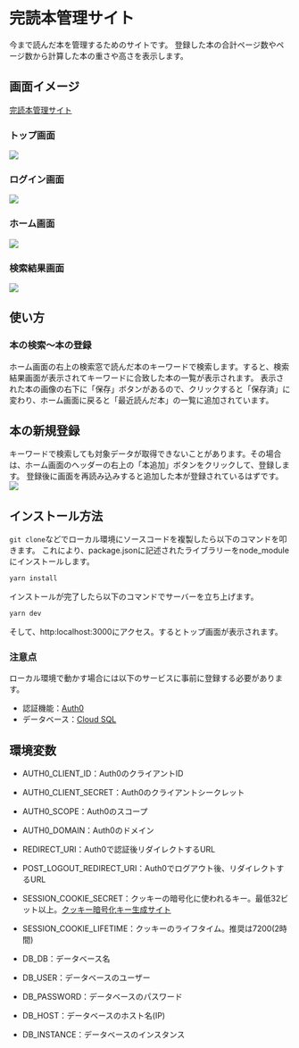 # 完読本管理サイト
今まで読んだ本を管理するためのサイトです。
登録した本の合計ページ数やページ数から計算した本の重さや高さを表示します。

## 画面イメージ
[完読本管理サイト](https://book-syu.vercel.app/)

### トップ画面
![](https://book-syu.vercel.app/top.jpg)

### ログイン画面
![](https://book-syu.vercel.app/login.jpg)

### ホーム画面
![](https://book-syu.vercel.app/home.jpg)

### 検索結果画面
![](https://book-syu.vercel.app/result.jpg)

## 使い方
### 本の検索～本の登録
ホーム画面の右上の検索窓で読んだ本のキーワードで検索します。すると、検索結果画面が表示されてキーワードに合致した本の一覧が表示されます。
表示された本の画像の右下に「保存」ボタンがあるので、クリックすると「保存済」に変わり、ホーム画面に戻ると「最近読んだ本」の一覧に追加されています。

## 本の新規登録
キーワードで検索しても対象データが取得できないことがあります。その場合は、ホーム画面のヘッダーの右上の「本追加」ボタンをクリックして、登録します。
登録後に画面を再読み込みすると追加した本が登録されているはずです。
![](https://book-syu.vercel.app/insert.jpg)

## インストール方法
`git clone`などでローカル環境にソースコードを複製したら以下のコマンドを叩きます。
これにより、package.jsonに記述されたライブラリーをnode_moduleにインストールします。
```bash
yarn install
```

インストールが完了したら以下のコマンドでサーバーを立ち上げます。
```bash
yarn dev
```
そして、http:localhost:3000にアクセス。するとトップ画面が表示されます。


### 注意点
ローカル環境で動かす場合には以下のサービスに事前に登録する必要があります。
- 認証機能：[Auth0](https://auth0.com/jp/)
- データベース：[Cloud SQL](https://cloud.google.com/sql)

## 環境変数
- AUTH0_CLIENT_ID：Auth0のクライアントID
- AUTH0_CLIENT_SECRET：Auth0のクライアントシークレット
- AUTH0_SCOPE：Auth0のスコープ
- AUTH0_DOMAIN：Auth0のドメイン
- REDIRECT_URI：Auth0で認証後リダイレクトするURL
- POST_LOGOUT_REDIRECT_URI：Auth0でログアウト後、リダイレクトするURL
- SESSION_COOKIE_SECRET：クッキーの暗号化に使われるキー。最低32ビット以上。[クッキー暗号化キー生成サイト](https://generate-secret.now.sh/32)
- SESSION_COOKIE_LIFETIME：クッキーのライフタイム。推奨は7200(2時間)

- DB_DB：データベース名
- DB_USER：データベースのユーザー
- DB_PASSWORD：データベースのパスワード
- DB_HOST：データベースのホスト名(IP)
- DB_INSTANCE：データベースのインスタンス


